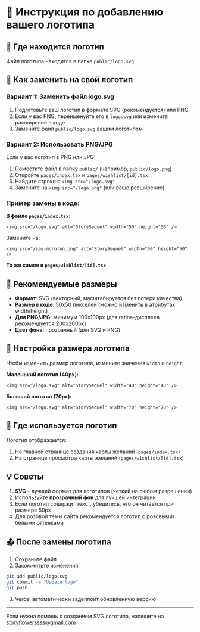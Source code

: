 # 🎨 Инструкция по добавлению вашего логотипа

## 📁 Где находится логотип

Файл логотипа находится в папке `public/logo.svg`

## 🔄 Как заменить на свой логотип

### Вариант 1: Заменить файл logo.svg

1. Подготовьте ваш логотип в формате SVG (рекомендуется) или PNG
2. Если у вас PNG, переименуйте его в `logo.svg` или измените расширение в коде
3. Замените файл `public/logo.svg` вашим логотипом

### Вариант 2: Использовать PNG/JPG

Если у вас логотип в PNG или JPG:

1. Поместите файл в папку `public/` (например, `public/logo.png`)
2. Откройте `pages/index.tsx` и `pages/wishlist/[id].tsx`
3. Найдите строки с `<img src="/logo.svg"` 
4. Замените на `<img src="/logo.png"` (или ваше расширение)

### Пример замены в коде:

**В файле `pages/index.tsx`:**
```tsx
<img src="/logo.svg" alt="StorySequel" width="50" height="50" />
```

Замените на:
```tsx
<img src="/ваш-логотип.png" alt="StorySequel" width="50" height="50" />
```

**То же самое в `pages/wishlist/[id].tsx`**

## 📏 Рекомендуемые размеры

- **Формат**: SVG (векторный, масштабируется без потери качества)
- **Размер в коде**: 50x50 пикселей (можно изменить в атрибутах width/height)
- **Для PNG/JPG**: минимум 100x100px (для retina-дисплеев рекомендуется 200x200px)
- **Цвет фона**: прозрачный (для SVG и PNG)

## 🎨 Настройка размера логотипа

Чтобы изменить размер логотипа, измените значения `width` и `height`:

**Маленький логотип (40px):**
```tsx
<img src="/logo.svg" alt="StorySequel" width="40" height="40" />
```

**Большой логотип (70px):**
```tsx
<img src="/logo.svg" alt="StorySequel" width="70" height="70" />
```

## 🔧 Где используется логотип

Логотип отображается:
1. На главной странице создания карты желаний (`pages/index.tsx`)
2. На странице просмотра карты желаний (`pages/wishlist/[id].tsx`)

## 💡 Советы

1. **SVG** - лучший формат для логотипов (четкий на любом разрешении)
2. Используйте **прозрачный фон** для лучшей интеграции
3. Если логотип содержит текст, убедитесь, что он читается при размере 50px
4. Для розовой темы сайта рекомендуется логотип с розовыми/белыми оттенками

## 📤 После замены логотипа

1. Сохраните файл
2. Закоммитьте изменения:
```bash
git add public/logo.svg
git commit -m "Update logo"
git push
```

3. Vercel автоматически задеплоит обновленную версию

---

Если нужна помощь с созданием SVG логотипа, напишите на storyflowerssss@gmail.com

